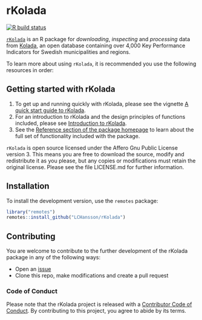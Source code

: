 # rKolada

[![R build status](https://github.com/LCHansson/rKolada/workflows/R-CMD-check/badge.svg)](https://github.com/LCHansson/rKolada/actions)

[`rKolada`](https://lchansson.github.io/rKolada/index.html) is an R package for *downloading*, *inspecting* and *processing* data from [Kolada](https://kolada.se/), an open database containing over 4,000 Key Performance Indicators for Swedish municipalities and regions.

To learn more about using `rKolada`, it is recommended you use the following resources in order:


## Getting started with rKolada

1. To get up and running quickly with rKolada, please see the vignette [A quick start guide to rKolada](https://lchansson.github.io/rKolada/articles/quickstart-rkolada.html).
1. For an introduction to rKolada and the design principles of functions included, please see [Introduction to rKolada](https://lchansson.github.io/rKolada/articles/introduction-to-rkolada.html).
1. See the [Reference section of the package homepage](https://lchansson.github.io/rKolada/reference/index.html) to learn about the full set of functionality included with the package.

`rKolada` is open source licensed under the Affero Gnu Public License version 3. This means you are free to download the source, modify and redistribute it as you please, but any copies or modifications must retain the original license. Please see the file LICENSE.md for further information.


## Installation

<!-- rKolada is on CRAN. To install it, run the following code in R/RStudio:

```r
install.packages("rKolada")
```
--->

To install the development version, use the `remotes` package:

```r
library("remotes")
remotes::install_github("LCHansson/rKolada")
```

## Contributing

You are welcome to contribute to the further development of the rKolada package in any of the following ways:

- Open an [issue](https://github.com/LCHansson/rKolada/issues)
- Clone this repo, make modifications and create a pull request

### Code of Conduct
  
Please note that the rKolada project is released with a [Contributor Code of Conduct](https://contributor-covenant.org/version/2/0/CODE_OF_CONDUCT.html). By contributing to this project, you agree to abide by its terms.
